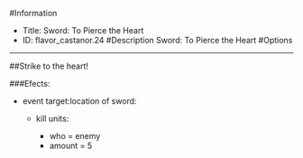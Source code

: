 #Information
 - Title: Sword: To Pierce the Heart
 - ID: flavor_castanor.24
#Description
Sword: To Pierce the Heart
#Options

___
##Strike to the heart!

###Efects:<ul><li>event target:location of sword:</li><ul><li>kill units:</li><ul><li>who = enemy</li><li>amount = 5</li></ul></ul></ul>
